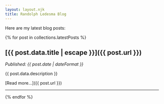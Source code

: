 ```yaml
---
layout: layout.njk
title: Randolph Ledesma Blog
---
```


Here are my latest blog posts:

{% for post in collections.latestPosts %}
## [{{ post.data.title | escape }}]({{ post.url }})
*Published: {{ post.date | dateFormat }}*

{{ post.data.description }}

[Read more...]({{ post.url }})

---
{% endfor %}
